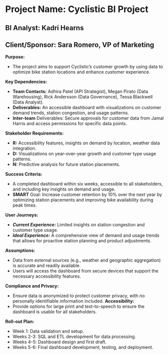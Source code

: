 # Project Name: Cyclistic BI Project 
## BI Analyst: Kadri Hearns
## Client/Sponsor: Sara Romero, VP of Marketing
**Purpose:**
- The project aims to support Cyclistic’s customer growth by using data to optimize bike station locations and enhance customer experience.

**Key Dependencies:**
- **Team Contacts:** Adhira Patel (API Strategist), Megan Pirato (Data Warehousing), Rick Andersson (Data Governance), Tessa Blackwell (Data Analyst).
- **Deliverables:** An accessible dashboard with visualizations on customer demand trends, station congestion, and usage patterns.
- **Inter-team** Deliverables: Secure approvals for customer data from Jamal Harris and access permissions for specific data points.
  
**Stakeholder Requirements:**
- **R:** Accessibility features, insights on demand by location, weather data integration.
- **D:** Visualizations on year-over-year growth and customer type usage patterns.
- **N:** Predictive analysis for future station placements.
  
**Success Criteria:**
- A completed dashboard within six weeks, accessible to all stakeholders, and including key insights on demand and usage.
- **SMART** Goal: Increase customer retention by 10% over the next year by optimizing station placements and improving bike availability during peak times.
  
**User Journeys:**
- ***Current Experience:*** Limited insights on station congestion and customer type usage.
- ***Ideal Experience:*** A comprehensive view of demand and usage trends that allows for proactive station planning and product adjustments.
  
**Assumptions:**
- Data from external sources (e.g., weather and geographic aggregation) is accurate and readily available.
- Users will access the dashboard from secure devices that support the necessary accessibility features.
  
**Compliance and Privacy:**
- Ensure data is anonymized to protect customer privacy, with no personally identifiable information included.
**Accessibility:**
- Provide options for large print and text-to-speech to ensure the dashboard is usable for all stakeholders.
  
**Roll-out Plan:**
- Week 1: Data validation and setup.
- Weeks 2-3: SQL and ETL development for data processing.
- Weeks 4-5: Dashboard design and first draft.
- Weeks 5-6: Final dashboard development, testing, and deployment.
